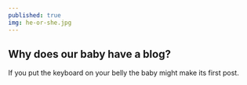 ```yaml
---
published: true
img: he-or-she.jpg
---
```

## Why does our baby have a blog?

If you put the keyboard on your belly the baby might make its first post.
